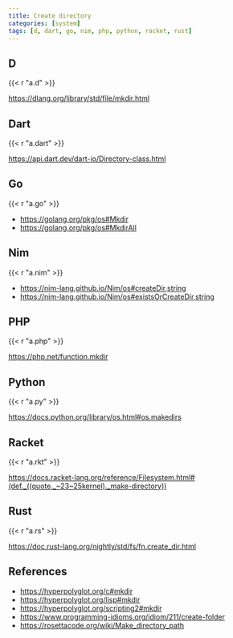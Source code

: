 ```yaml
---
title: Create directory
categories: [system]
tags: [d, dart, go, nim, php, python, racket, rust]
---
```


## D

{{< r "a.d" >}}

<https://dlang.org/library/std/file/mkdir.html>

## Dart

{{< r "a.dart" >}}

<https://api.dart.dev/dart-io/Directory-class.html>

## Go

{{< r "a.go" >}}

- <https://golang.org/pkg/os#Mkdir>
- <https://golang.org/pkg/os#MkdirAll>

## Nim

{{< r "a.nim" >}}

- <https://nim-lang.github.io/Nim/os#createDir,string>
- <https://nim-lang.github.io/Nim/os#existsOrCreateDir,string>

## PHP

{{< r "a.php" >}}

<https://php.net/function.mkdir>

## Python

{{< r "a.py" >}}

<https://docs.python.org/library/os.html#os.makedirs>

## Racket

{{< r "a.rkt" >}}

<https://docs.racket-lang.org/reference/Filesystem.html#(def._((quote._~23~25kernel)._make-directory))>

## Rust

{{< r "a.rs" >}}

<https://doc.rust-lang.org/nightly/std/fs/fn.create_dir.html>

## References

- <https://hyperpolyglot.org/c#mkdir>
- <https://hyperpolyglot.org/lisp#mkdir>
- <https://hyperpolyglot.org/scripting2#mkdir>
- <https://www.programming-idioms.org/idiom/211/create-folder>
- <https://rosettacode.org/wiki/Make_directory_path>
